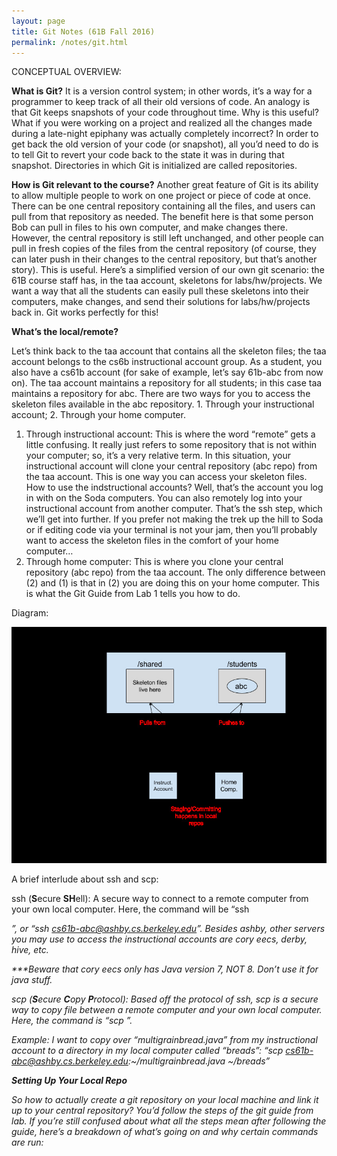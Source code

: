 ```yaml
---
layout: page
title: Git Notes (61B Fall 2016)
permalink: /notes/git.html
---
```


CONCEPTUAL OVERVIEW:

**What is Git?** 
It is a version control system; in other words, it’s a way for a programmer to keep track of all their old versions of code. An analogy is that Git keeps snapshots of your code throughout time. Why is this useful? What if you were working on a project and realized all the changes made during a late-night epiphany was actually completely incorrect? In order to get back the old version of your code (or snapshot), all you’d need to do is to tell Git to revert your code back to the state it was in during that snapshot. Directories in which Git is initialized are called repositories.

**How is Git relevant to the course?** Another great feature of Git is its ability to allow multiple people to work on one project or piece of code at once. There can be one central repository containing all the files, and users can pull from that repository as needed. The benefit here is that some person Bob can pull in files to his own computer, and make changes there. However, the central repository is still left unchanged, and other people can pull in fresh copies of the files from the central repository (of course, they can later push in their changes to the central repository, but that’s another story). This is useful. Here’s a simplified version of our own git scenario: the 61B course staff has, in the taa account, skeletons for labs/hw/projects. We want a way that all the students can easily pull these skeletons into their computers, make changes, and send their solutions for labs/hw/projects back in. Git works perfectly for this!

**What’s the local/remote?**

Let’s think back to the taa account that contains all the skeleton files; the taa account belongs to the cs6b instructional account group. As a student, you also have a cs61b account (for sake of example, let’s say 61b-abc from now on). The taa account maintains a repository for all students; in this case taa maintains a repository for abc. There are two ways for you to access the skeleton files available in the abc repository. 1. Through your instructional account; 2. Through your home computer.

1.  Through instructional account: This is where the word “remote” gets a little confusing. It really just refers to some repository that is not within your computer; so, it’s a very relative term. In this situation, your instructional account will clone your central repository (abc repo) from the taa account. This is one way you can access your skeleton files. How to use the indstructional accounts? Well, that’s the account you log in with on the Soda computers. You can also remotely log into your instructional account from another computer. That’s the ssh step, which we’ll get into further. If you prefer not making the trek up the hill to Soda or if editing code via your terminal is not your jam, then you’ll probably want to access the skeleton files in the comfort of your home computer…
2.  Through home computer: This is where you clone your central repository (abc repo) from the taa account. The only difference between (2) and (1) is that in (2) you are doing this on your home computer. This is what the Git Guide from Lab 1 tells you how to do.

Diagram:

![](/ching-photos/gitDiagram.jpg)

A brief interlude about ssh and scp:

ssh (**S**ecure **SH**ell): A secure way to connect to a remote computer from your own local computer. Here, the command will be “ssh <address>”, or “ssh cs61b-abc@ashby.cs.berkeley.edu”. Besides ashby, other servers you may use to access the instructional accounts are cory eecs, derby, hive, etc.

***Beware that cory eecs only has Java version 7, NOT 8. Don’t use it for java stuff.

scp (**S**ecure **C**opy **P**rotocol): Based off the protocol of ssh, scp is a secure way to copy file between a remote computer and your own local computer. Here, the command is “scp <source> <destination>”. 

Example: I want to copy over “multigrainbread.java” from my instructional account to a directory in my local computer called “breads”: “scp cs61b-abc@ashby.cs.berkeley.edu:~/multigrainbread.java ~/breads”

**Setting Up Your Local Repo**

So how to actually create a git repository on your local machine and link it up to your central repository? You’d follow the steps of the git guide from lab. If you’re still confused about what all the steps mean after following the guide, here’s a breakdown of what’s going on and why certain commands are run:
